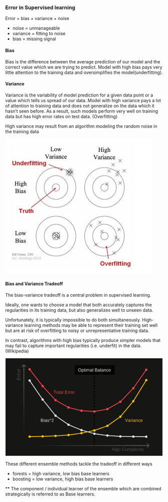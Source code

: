 ### Error in Supervised learning

Error = bias + variance + noise
- noise = unmanageable
- variance = fitting to noise
- bias = missing signal

#### Bias
Bias is the difference between the average prediction of our model and the correct value which we are trying to predict. Model with high bias pays very little attention to the training data and oversimplifies the model(underfitting).

#### Variance
Variance is the variability of model prediction for a given data point or a value which tells us spread of our data. Model with high variance pays a lot of attention to training data and does not generalize on the data which it hasn’t seen before. As a result, such models perform very well on training data but has high error rates on test data. (Overfitting)

High variance may result from an algorithm modeling the random noise in the training data

![Bias and Variance](./images/bias&variance.png)

#### Bias and Variance Tradeoff

The bias-variance tradeoff is a central problem in supervised learning. 

Ideally, one wants to choose a model that both accurately captures the regularities in its training data, but also generalizes well to unseen data. 

Unfortunately, it is typically impossible to do both simultaneously. High-variance learning methods may be able to represent their training set well but are at risk of overfitting to noisy or unrepresentative training data. 

In contrast, algorithms with high bias typically produce simpler models that may fail to capture important regularities (i.e. underfit) in the data. (Wikipedia)

![Bias, Varaince Tradeoff](./images/bias_var_tradeoff.png)


These different ensemble methods tackle the tradeoff in different ways
- forests = high variance, low bias base learners
- boosting = low variance, high bias base learners

** The component / individual learner of the ensemble which are combined strategically is referred to as Base learners.



